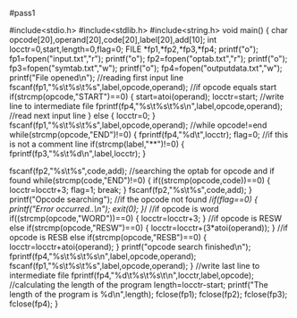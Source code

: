 #pass1

#include<stdio.h>
#include<stdlib.h>
#include<string.h>
void main()
{
char opcode[20],operand[20],code[20],label[20],add[10];
int locctr=0,start,length=0,flag=0;
FILE *fp1,*fp2,*fp3,*fp4;
printf("o");
fp1=fopen("input.txt","r");
printf("o");
fp2=fopen("optab.txt","r");
printf("o");
fp3=fopen("symtab.txt","w");
printf("o");
fp4=fopen("outputdata.txt","w");
printf("File opened\n");
//reading first input line
fscanf(fp1,"%s\t%s\t%s",label,opcode,operand);
//if opcode equals start
if(strcmp(opcode,"START")==0)
{
start=atoi(operand);
locctr=start;
//write line to intermediate file
fprintf(fp4,"%s\t%s\t%s\n",label,opcode,operand);
//read next input line
}
else
{
locctr=0;
}
fscanf(fp1,"%s\t%s\t%s",label,opcode,operand);
//while opcode!=end
while(strcmp(opcode,"END")!=0)
{
fprintf(fp4,"%d\t",locctr);
flag=0;
//if this is not a comment line
if(strcmp(label,"**")!=0)
{
fprintf(fp3,"%s\t%d\n",label,locctr);
}

fscanf(fp2,"%s\t%s",code,add);
//searching the optab for opcode and if found
while(strcmp(code,"END")!=0)
{
if((strcmp(opcode,code))==0)
{
locctr=locctr+3;
flag=1;
break;
}
fscanf(fp2,"%s\t%s",code,add);
}
printf("Opcode searching");
//if the opcode not found
/*if(flag==0)
{
printf("Error occurred..\n");
exit(0);
}*/
//if opcode is word
if((strcmp(opcode,"WORD"))==0)
{
locctr=locctr+3;
}
//if opcode is RESW
else if(strcmp(opcode,"RESW")==0)
{
locctr=locctr+(3*atoi(operand));
}
//if opcode is RESB
else if(strcmp(opcode,"RESB")==0)
{
locctr=locctr+atoi(operand);
}
printf("opcode search finished\n");
fprintf(fp4,"%s\t%s\t%s\n",label,opcode,operand);
fscanf(fp1,"%s\t%s\t%s",label,opcode,operand);
}
//write last line to intermediate file
fprintf(fp4,"%d\t%s\t%s\t\n",locctr,label,opcode);
//calculating the length of the program
length=locctr-start;
printf("The length of the program is %d\n",length);
fclose(fp1);
fclose(fp2);
fclose(fp3);
fclose(fp4);
}
	
